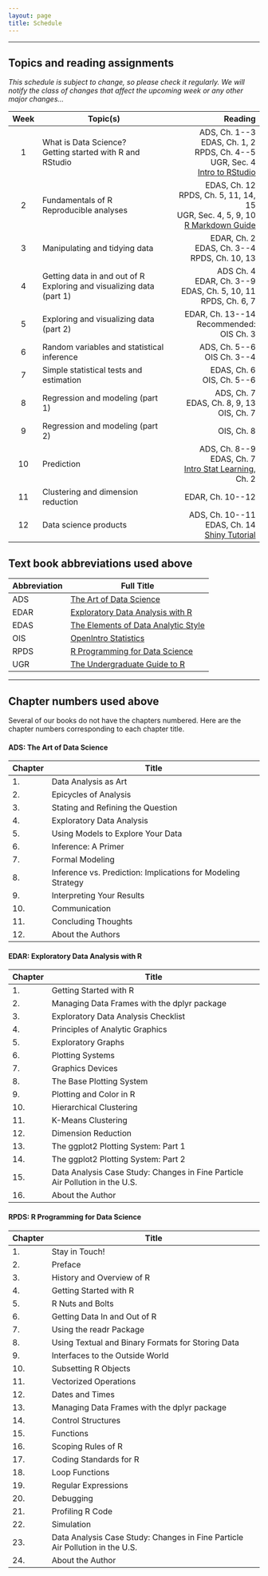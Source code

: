 ```yaml
---
layout: page
title: Schedule
---
```


---

## Topics and reading assignments

*This schedule is subject to change, so please check it regularly.  We will notify the class of changes that affect the upcoming week or any other major changes...*

|  Week  | Topic(s) | Reading |
| :----: | -------- | ------: |
| 1 <a name="week1"></a> | What is Data Science? <br> Getting started with R and RStudio | ADS, Ch. 1--3 <br> EDAS, Ch. 1, 2 <br> RPDS, Ch. 4--5 <br> UGR, Sec. 4 <br> [Intro to RStudio](http://dss.princeton.edu/training/RStudio101.pdf) |
| 2 | Fundamentals of R <br> Reproducible analyses | EDAS, Ch. 12 <br> RPDS, Ch. 5, 11, 14, 15 <br> UGR, Sec. 4, 5, 9, 10 <br> [R Markdown Guide](http://rmarkdown.rstudio.com)|
| 3 | Manipulating and tidying data | EDAR, Ch. 2 <br> EDAS, Ch. 3--4 <br> RPDS, Ch. 10, 13 |
| 4 | Getting data in and out of R <br> Exploring and visualizing data (part 1) | ADS Ch. 4 <br>  EDAR, Ch. 3--9 <br> EDAS, Ch. 5, 10, 11 <br> RPDS, Ch. 6, 7 |
| 5 | Exploring and visualizing data (part 2) | EDAR, Ch. 13--14 <br> Recommended: <br> OIS Ch. 3 |
| 6 | Random variables and statistical inference | ADS, Ch. 5--6 <br> OIS Ch. 3--4|
| 7 | Simple statistical tests and estimation | EDAS, Ch. 6 <br> OIS, Ch. 5--6|
| 8 | Regression and modeling (part 1) | ADS, Ch. 7 <br> EDAS, Ch. 8, 9, 13 <br> OIS, Ch. 7 |
| 9 | Regression and modeling (part 2) | OIS, Ch. 8 |
| 10 | Prediction | ADS, Ch. 8--9 <br> EDAS, Ch. 7 <br> [Intro Stat Learning](http://www-bcf.usc.edu/~gareth/ISL/ISLR%20Fourth%20Printing.pdf), Ch. 2 |
| 11 | Clustering and dimension reduction | EDAR, Ch. 10--12 |
| 12 | Data science products | ADS, Ch. 10--11 <br> EDAS, Ch. 14 <br> [Shiny Tutorial](http://shiny.rstudio.com/tutorial/) |


## Text book abbreviations used above

| Abbreviation | Full Title |
| ---- | ---------- |
ADS |  [The Art of Data Science](https://leanpub.com/artofdatascience)
EDAR | [Exploratory Data Analysis with R](https://leanpub.com/exdata)
EDAS | [The Elements of Data Analytic Style](https://leanpub.com/datastyle)
OIS |  [OpenIntro Statistics](https://www.openintro.org/stat/)
RPDS | [R Programming for Data Science](https://leanpub.com/rprogramming)
UGR |  [The Undergraduate Guide to R](http://genomine.org/papers/undergradguidetoR.pdf)

---

## Chapter numbers used above

Several of our books do not have the chapters numbered. Here are the chapter numbers corresponding to each chapter title.

#### ADS:  The Art of Data Science

| Chapter | Title |
| ------- | ----- |
1. | Data Analysis as Art
2. | Epicycles of Analysis
3. | Stating and Refining the Question
4. | Exploratory Data Analysis
5. | Using Models to Explore Your Data
6. | Inference: A Primer
7. | Formal Modeling
8. | Inference vs. Prediction: Implications for Modeling Strategy
9. | Interpreting Your Results
10. | Communication
11. | Concluding Thoughts
12. | About the Authors


#### EDAR: Exploratory Data Analysis with R

| Chapter | Title |
| ------- | ----- |
1. | Getting Started with R
2. | Managing Data Frames with the dplyr package
3. | Exploratory Data Analysis Checklist
4. | Principles of Analytic Graphics
5. | Exploratory Graphs
6. | Plotting Systems
7. | Graphics Devices
8. | The Base Plotting System
9. | Plotting and Color in R
10. | Hierarchical Clustering
11. | K-Means Clustering
12. | Dimension Reduction
13. | The ggplot2 Plotting System: Part 1
14. | The ggplot2 Plotting System: Part 2
15. | Data Analysis Case Study: Changes in Fine Particle Air Pollution in the U.S.
16. | About the Author

#### RPDS: R Programming for Data Science

| Chapter | Title |
| ------- | ----- |
1. | Stay in Touch!
2. | Preface
3. | History and Overview of R
4. | Getting Started with R
5. | R Nuts and Bolts
6. | Getting Data In and Out of R
7. | Using the readr Package
8. | Using Textual and Binary Formats for Storing Data
9. | Interfaces to the Outside World
10. | Subsetting R Objects
11. | Vectorized Operations
12. | Dates and Times
13. | Managing Data Frames with the dplyr package
14. | Control Structures
15. | Functions
16. | Scoping Rules of R
17. | Coding Standards for R
18. | Loop Functions
19. | Regular Expressions
20. | Debugging
21. | Profiling R Code
22. | Simulation
23. | Data Analysis Case Study: Changes in Fine Particle Air Pollution in the U.S.
24. | About the Author
